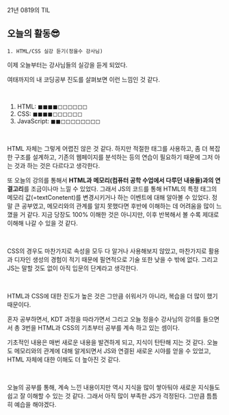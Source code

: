21년 0819의 TIL

## 오늘의 활동😎

    1. HTML/CSS 실강 듣기(정을수 강사님)

이제 오늘부터는 강사님들의 실강을 듣게 되었다.

여태까지의 내 코딩공부 진도를 살펴보면 이런 느낌인 것 같다.

<br>

1. HTML: ◼︎◼︎◼︎◼︎◻︎◻︎◻︎◻︎◻︎◻︎
2. CSS: ◼︎◼︎◼︎◼︎◻︎◻︎◻︎◻︎◻︎◻︎
3. JavaScript: ◼︎◼︎◻︎◻︎◻︎◻︎◻︎◻︎◻︎◻︎

<br>

HTML 자체는 그렇게 어렵진 않은 것 같다. 하지만 적절한 태그를 사용하고, 좀 더 복잡한 구조를 설계하고, 기존의 웹페이지를 분석하는 등의 연습이 필요하기 때문에 그저 아는 것과 하는 것은 다르다고 생각한다.

또 오늘의 강의를 통해서 **HTML과 메모리(컴퓨터 공학 수업에서 다루던 내용들)과의 연결고리**를 조금이나마 느낄 수 있었다. 그래서 JS의 코드를 통해 HTML의 특정 태그의 메모리 값(=textConetent)를 변경시키거나 하는 이벤트에 대해 알아볼 수 있었다. 정말 큰 공부였고, 메모리와의 관계를 알지 못했다면 후반에 이해하는 데 어려움을 많이 느꼈을 거 같다. 지금 당장도 100% 이해한 것은 아니지만, 이후 반복해서 볼 수록 제대로 이해해 나갈 수 있을 것 같다.

<br>

CSS의 경우도 마찬가지로 속성을 모두 다 알거나 사용해보지 않았고, 마찬가지로 활용과 디자인 생성의 경험이 적기 때문에 필연적으로 기술 또한 낮을 수 밖에 없다. 그리고 JS는 말할 것도 없이 아직 입문의 단계라고 생각한다.

<br>

HTML과 CSS에 대한 진도가 높은 것은 그만큼 쉬워서가 아니라, 복습을 더 많이 했기 때문이다.

혼자 공부하면서, KDT 과정을 따라가면서 그리고 오늘 정을수 강사님의 강의를 들으면서 총 3번을 HTML과 CSS의 기초부터 공부를 계속 하고 있는 셈이다.

기초적인 내용은 매번 새로운 내용을 발견하게 되고, 지식이 탄탄해 지는 것 같다. 오늘도 메모리와의 관계에 대해 알게되면서 JS와 연결된 새로운 시야를 얻을 수 있었고, HTML 자체에 대한 이해도 더 높아진 것 같다.

<br>

오늘의 공부를 통해, 계속 느낀 내용이지만 역시 지식을 많이 쌓아둬야 새로운 지식들도 쉽고 잘 이해할 수 있는 것 같다. 그래서 아직 많이 부족한 JS가 걱정된다. 그만큼 틈틈히 예습을 해야겠다.
